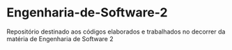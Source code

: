# Engenharia-de-Software-2
Repositório destinado aos códigos elaborados e trabalhados no decorrer da matéria de Engenharia de Software 2
